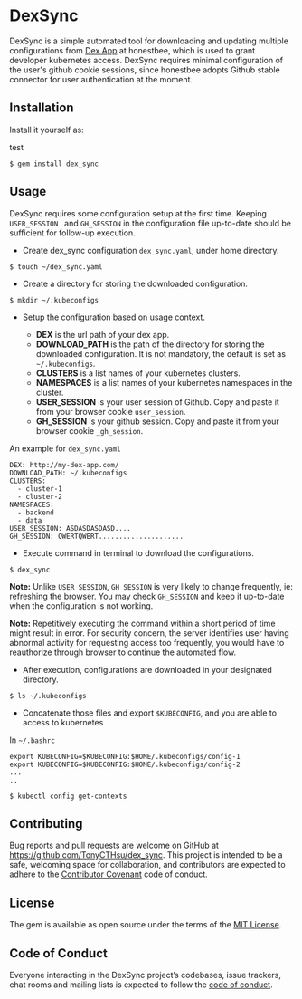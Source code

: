 # DexSync

DexSync is a simple automated tool for downloading and updating multiple configurations from [Dex App](https://github.com/honestbee/dex-app) at honestbee, which is used to grant developer kubernetes access. DexSync requires minimal configuration of the user's github cookie sessions, since honestbee adopts Github stable connector for user authentication at the moment.

## Installation

Install it yourself as:

test

    $ gem install dex_sync

## Usage

DexSync requires some configuration setup at the first time. Keeping `USER_SESSION ` and `GH_SESSION` in the configuration file up-to-date should be sufficient for follow-up execution.

* Create dex_sync configuration `dex_sync.yaml`, under home directory.

```
$ touch ~/dex_sync.yaml
```

* Create a directory for storing the downloaded configuration.

```
$ mkdir ~/.kubeconfigs
```

* Setup the configuration based on usage context.

	* **DEX** is the url path of your dex app.
	* **DOWNLOAD_PATH** is the path of the directory for storing the downloaded configuration. It is not mandatory, the default is set as `~/.kubeconfigs`.
	* **CLUSTERS** is a list names of your kubernetes clusters.
	* **NAMESPACES** is a list names of your kubernetes namespaces in the cluster.
	* **USER_SESSION** is your user session of Github. Copy and paste it from your browser cookie `user_session`.
	* **GH_SESSION** is your github session. Copy and paste it from your browser cookie `_gh_session`.

An example for `dex_sync.yaml`

```
DEX: http://my-dex-app.com/
DOWNLOAD_PATH: ~/.kubeconfigs
CLUSTERS:
  - cluster-1
  - cluster-2
NAMESPACES:
  - backend
  - data
USER_SESSION: ASDASDASDASD....
GH_SESSION: QWERTQWERT.....................
```

* Execute command in terminal to download the configurations.

```
$ dex_sync
```

**Note:** Unlike `USER_SESSION`, `GH_SESSION` is very likely to change frequently, ie: refreshing the browser. You may check `GH_SESSION` and keep it up-to-date when the configuration is not working.

**Note:** Repetitively executing the command within a short period of time might result in error. For security concern, the server identifies user having abnormal activity for requesting access too frequently, you would have to reauthorize through browser to continue the automated flow.


* After execution, configurations are downloaded in your designated directory. 

```
$ ls ~/.kubeconfigs
```

* Concatenate those files and export `$KUBECONFIG`, and you are able to access to kubernetes

In `~/.bashrc`

```
export KUBECONFIG=$KUBECONFIG:$HOME/.kubeconfigs/config-1
export KUBECONFIG=$KUBECONFIG:$HOME/.kubeconfigs/config-2
...
..
```

```
$ kubectl config get-contexts
```

## Contributing

Bug reports and pull requests are welcome on GitHub at https://github.com/TonyCTHsu/dex_sync. This project is intended to be a safe, welcoming space for collaboration, and contributors are expected to adhere to the [Contributor Covenant](http://contributor-covenant.org) code of conduct.

## License

The gem is available as open source under the terms of the [MIT License](https://opensource.org/licenses/MIT).

## Code of Conduct

Everyone interacting in the DexSync project’s codebases, issue trackers, chat rooms and mailing lists is expected to follow the [code of conduct](https://github.com/TonyCTHsu/dex_sync/blob/master/CODE_OF_CONDUCT.md).

